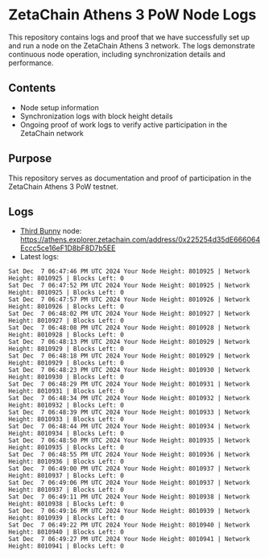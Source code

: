 # ZetaChain Athens 3 PoW Node Logs
This repository contains logs and proof that we have successfully set up and run a node on the ZetaChain Athens 3 network. The logs demonstrate continuous node operation, including synchronization details and performance.

## Contents
- Node setup information
- Synchronization logs with block height details
- Ongoing proof of work logs to verify active participation in the ZetaChain network

## Purpose
This repository serves as documentation and proof of participation in the ZetaChain Athens 3 PoW testnet.

## Logs

- [Third Bunny](https://thirdbunny.xyz/) node: https://athens.explorer.zetachain.com/address/0x225254d35dE666064Eccc5ce16eF1D8bF8D7b5EE
- Latest logs:
```
Sat Dec  7 06:47:46 PM UTC 2024 Your Node Height: 8010925 | Network Height: 8010925 | Blocks Left: 0
Sat Dec  7 06:47:52 PM UTC 2024 Your Node Height: 8010925 | Network Height: 8010925 | Blocks Left: 0
Sat Dec  7 06:47:57 PM UTC 2024 Your Node Height: 8010926 | Network Height: 8010926 | Blocks Left: 0
Sat Dec  7 06:48:02 PM UTC 2024 Your Node Height: 8010927 | Network Height: 8010927 | Blocks Left: 0
Sat Dec  7 06:48:08 PM UTC 2024 Your Node Height: 8010928 | Network Height: 8010928 | Blocks Left: 0
Sat Dec  7 06:48:13 PM UTC 2024 Your Node Height: 8010929 | Network Height: 8010929 | Blocks Left: 0
Sat Dec  7 06:48:18 PM UTC 2024 Your Node Height: 8010929 | Network Height: 8010929 | Blocks Left: 0
Sat Dec  7 06:48:23 PM UTC 2024 Your Node Height: 8010930 | Network Height: 8010930 | Blocks Left: 0
Sat Dec  7 06:48:29 PM UTC 2024 Your Node Height: 8010931 | Network Height: 8010931 | Blocks Left: 0
Sat Dec  7 06:48:34 PM UTC 2024 Your Node Height: 8010932 | Network Height: 8010932 | Blocks Left: 0
Sat Dec  7 06:48:39 PM UTC 2024 Your Node Height: 8010933 | Network Height: 8010933 | Blocks Left: 0
Sat Dec  7 06:48:44 PM UTC 2024 Your Node Height: 8010934 | Network Height: 8010934 | Blocks Left: 0
Sat Dec  7 06:48:50 PM UTC 2024 Your Node Height: 8010935 | Network Height: 8010935 | Blocks Left: 0
Sat Dec  7 06:48:55 PM UTC 2024 Your Node Height: 8010936 | Network Height: 8010936 | Blocks Left: 0
Sat Dec  7 06:49:00 PM UTC 2024 Your Node Height: 8010937 | Network Height: 8010937 | Blocks Left: 0
Sat Dec  7 06:49:06 PM UTC 2024 Your Node Height: 8010937 | Network Height: 8010937 | Blocks Left: 0
Sat Dec  7 06:49:11 PM UTC 2024 Your Node Height: 8010938 | Network Height: 8010938 | Blocks Left: 0
Sat Dec  7 06:49:16 PM UTC 2024 Your Node Height: 8010939 | Network Height: 8010939 | Blocks Left: 0
Sat Dec  7 06:49:22 PM UTC 2024 Your Node Height: 8010940 | Network Height: 8010940 | Blocks Left: 0
Sat Dec  7 06:49:27 PM UTC 2024 Your Node Height: 8010941 | Network Height: 8010941 | Blocks Left: 0
```
